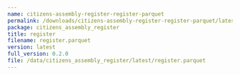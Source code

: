 ```yaml
---
name: citizens-assembly-register-register-parquet
permalink: /downloads/citizens-assembly-register-register-parquet/latest
package: citizens_assembly_register
title: register
filename: register.parquet
version: latest
full_version: 0.2.0
file: /data/citizens_assembly_register/latest/register.parquet
---
```

